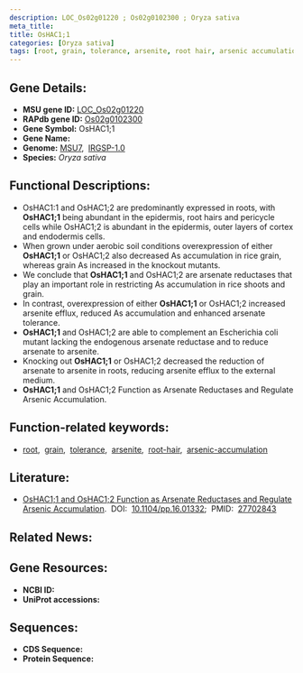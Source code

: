 ```yaml
---
description: LOC_Os02g01220 ; Os02g0102300 ; Oryza sativa
meta_title:
title: OsHAC1;1
categories: [Oryza sativa]
tags: [root, grain, tolerance, arsenite, root hair, arsenic accumulation]
---
```


## Gene Details:
- **MSU gene ID:** [LOC_Os02g01220](http://rice.uga.edu/cgi-bin/ORF_infopage.cgi?orf=LOC_Os02g01220)  
- **RAPdb gene ID:** [Os02g0102300](https://rapdb.dna.affrc.go.jp/locus/?name=Os02g0102300)  
- **Gene Symbol:** OsHAC1;1
- **Gene Name:**
- **Genome:**  [MSU7](http://rice.uga.edu/),&nbsp;&nbsp;[IRGSP-1.0](https://rapdb.dna.affrc.go.jp/download/irgsp1.html)
- **Species:** *Oryza sativa*

## Functional Descriptions:
   - OsHAC1:1 and OsHAC1;2 are predominantly expressed in roots, with **OsHAC1;1** being abundant in the epidermis, root hairs and pericycle cells while OsHAC1;2 is abundant in the epidermis, outer layers of cortex and endodermis cells.
   - When grown under aerobic soil conditions overexpression of either **OsHAC1;1** or OsHAC1;2 also decreased As accumulation in rice grain, whereas grain As increased in the knockout mutants.
   - We conclude that **OsHAC1;1** and OsHAC1;2 are arsenate reductases that play an important role in restricting As accumulation in rice shoots and grain.
   - In contrast, overexpression of either **OsHAC1;1** or OsHAC1;2 increased arsenite efflux, reduced As accumulation and enhanced arsenate tolerance.
   - **OsHAC1;1** and OsHAC1;2 are able to complement an Escherichia coli mutant lacking the endogenous arsenate reductase and to reduce arsenate to arsenite.
   - Knocking out **OsHAC1;1** or OsHAC1;2 decreased the reduction of arsenate to arsenite in roots, reducing arsenite efflux to the external medium.
   - **OsHAC1;1** and OsHAC1;2 Function as Arsenate Reductases and Regulate Arsenic Accumulation.

## Function-related keywords:
   - [root](/tags/root/),&nbsp;&nbsp;[grain](/tags/grain/),&nbsp;&nbsp;[tolerance](/tags/tolerance/),&nbsp;&nbsp;[arsenite](/tags/arsenite/),&nbsp;&nbsp;[root-hair](/tags/root-hair/),&nbsp;&nbsp;[arsenic-accumulation](/tags/arsenic-accumulation/)

## Literature:
   - [OsHAC1;1 and OsHAC1;2 Function as Arsenate Reductases and Regulate Arsenic Accumulation](https://www.doi.org/10.1104/pp.16.01332).&nbsp;&nbsp;DOI:&nbsp;&nbsp;[10.1104/pp.16.01332](https://www.doi.org/10.1104/pp.16.01332);&nbsp;&nbsp;PMID:&nbsp;&nbsp;[27702843](https://pubmed.ncbi.nlm.nih.gov/27702843/)

## Related News:

## Gene Resources:
- **NCBI ID:**  []()
- **UniProt accessions:** [](https://www.uniprot.org/uniprotkb//entry)

## Sequences:
- **CDS Sequence:**
- **Protein Sequence:**
